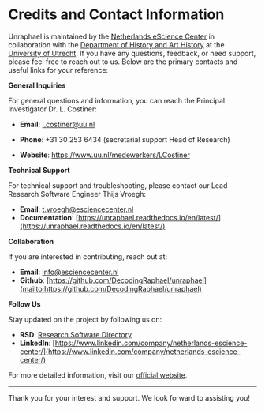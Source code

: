 # Credits and Contact Information

Unraphael is maintained by the [Netherlands eScience Center](https://www.esciencecenter.nl/) in collaboration with the [Department of History and Art History](https://www.uu.nl/en/organisation/department-of-history-and-art-history) at the [University of Utrecht](https://www.uu.nl/). If you have any questions, feedback, or need support, please feel free to reach out to us. Below are the primary contacts and useful links for your reference:

**General Inquiries**

For general questions and information, you can reach the Principal Investigator Dr. L. Costiner:

- **Email**: [l.costiner@uu.nl](mailto:l.costiner@uu.nl)

- **Phone**: +31 30 253 6434 (secretarial support Head of Research)

- **Website**: https://www.uu.nl/medewerkers/LCostiner

**Technical Support**

For technical support and troubleshooting, please contact our Lead Research Software Engineer Thijs Vroegh:

- **Email**: [t.vroegh@esciencecenter.nl](mailto:t.vroegh@esciencecenter.nl)
- **Documentation**: [https://unraphael.readthedocs.io/en/latest/](https://unraphael.readthedocs.io/en/latest/)

**Collaboration**

If you are interested in contributing, reach out at:

- **Email**: [info@esciencecenter.nl](mailto:info@esciencecenter.nl)
- **Github**: [https://github.com/DecodingRaphael/unraphael](mailto:https://github.com/DecodingRaphael/unraphael)

**Follow Us**

Stay updated on the project by following us on:

- **RSD**: [Research Software Directory](https://research-software-directory.org/projects/renaissance)
- **LinkedIn**: [https://www.linkedin.com/company/netherlands-escience-center/](https://www.linkedin.com/company/netherlands-escience-center/)


For more detailed information, visit our [official website](https://www.esciencecenter.nl/).

---

Thank you for your interest and support. We look forward to assisting you!
